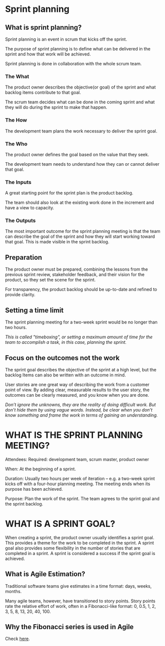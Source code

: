 # Sprint planning

## What is sprint planning?

Sprint planning is an event in scrum that kicks off the sprint.

The purpose of sprint planning is to define what can be delivered in the sprint and how that work will be achieved.

Sprint planning is done in collaboration with the whole scrum team.

### The What

The product owner describes the objective(or goal) of the sprint and what backlog items contribute to that goal.

The scrum team decides what can be done in the coming sprint and what they will do during the sprint to make that happen.

### The How

The development team plans the work necessary to deliver the sprint goal. 

### The Who

The product owner defines the goal based on the value that they seek. 

The development team needs to understand how they can or cannot deliver that goal.

### The Inputs

A great starting point for the sprint plan is the product backlog.

The team should also look at the existing work done in the increment and have a view to capacity.

### The Outputs

The most important outcome for the sprint planning meeting is that the team can describe the goal of the sprint and how they will start working toward that goal. This is made visible in the sprint backlog.


## Preparation

The product owner must be prepared, combining the lessons from the previous sprint review, stakeholder feedback, and their vision for the product, so they set the scene for the sprint.

For transparency, the product backlog should be up-to-date and refined to provide clarity.


## Setting a time limit

The sprint planning meeting for a two-week sprint would be no longer than two hours.

*This is called "timeboxing", or setting a maximum amount of time for the team to accomplish a task, in this case, planning the sprint.*

## Focus on the outcomes not the work

The sprint goal describes the objective of the sprint at a high level, but the backlog Items can also be written with an outcome in mind. 

User stories are one great way of describing the work from a customer point of view. By adding clear, measurable results to the user story, the outcomes can be clearly measured, and you know when you are done.

*Don’t ignore the unknowns, they are the reality of doing difficult work. But don’t hide them by using vague words. Instead, be clear when you don’t know something and frame the work in terms of gaining an understanding.*


# WHAT IS THE SPRINT PLANNING MEETING?

Attendees: Required: development team, scrum master, product owner

When: At the beginning of a sprint.

Duration: Usually two hours per week of iteration – e.g. a two-week sprint kicks off with a four-hour planning meeting. The meeting ends when its purpose has been achieved.

Purpose: Plan the work of the sprint. The team agrees to the sprint goal and the sprint backlog.

# WHAT IS A SPRINT GOAL?

When creating a sprint, the product owner usually identifies a sprint goal. This provides a theme for the work to be completed in the sprint. A sprint goal also provides some flexibility in the number of stories that are completed in a sprint. A sprint is considered a success if the sprint goal is achieved.


## What is Agile Estimation?

Traditional software teams give estimates in a time format: days, weeks, months.

Many agile teams, however, have transitioned to story points. Story points rate the relative effort of work, often in a Fibonacci-like format: 0, 0.5, 1, 2, 3, 5, 8, 13, 20, 40, 100. 

## Why the Fibonacci series is used in Agile

Check [here](https://www.lucidchart.com/blog/fibonacci-scale-for-agile-estimation).

